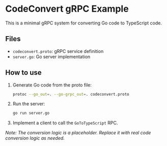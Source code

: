 # CodeConvert gRPC Example

This is a minimal gRPC system for converting Go code to TypeScript code.

## Files
- `codeconvert.proto`: gRPC service definition
- `server.go`: Go server implementation

## How to use
1. Generate Go code from the proto file:
   ```sh
   protoc --go_out=. --go-grpc_out=. codeconvert.proto
   ```
2. Run the server:
   ```sh
   go run server.go
   ```
3. Implement a client to call the `GoToTypeScript` RPC.

*Note: The conversion logic is a placeholder. Replace it with real code conversion logic as needed.*
